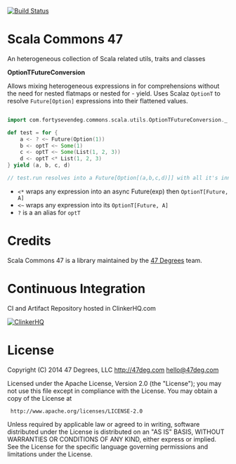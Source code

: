 [![Build Status](https://clinker.47deg.com/desktop/plugin/public/status/scala-commons-47.png?branch=master)](https://clinker.47deg.com/jenkins/job/scala-commons-47/)

# Scala Commons 47

An heterogeneous collection of Scala related utils, traits and classes

**OptionTFutureConversion**

Allows mixing heterogeneous expressions in for comprehensions without the need for nested flatmaps or nested for - yield.
Uses Scalaz ```OptionT``` to resolve ```Future[Option]``` expressions into their flattened values.

```scala

import com.fortysevendeg.commons.scala.utils.OptionTFutureConversion._

def test = for {
    a <- ? <~ Future(Option(1))
    b <- optT <~ Some(1)
    c <- optT <~ Some(List(1, 2, 3))
    d <- optT <* List(1, 2, 3)
} yield (a, b, c, d)

// test.run resolves into a Future[Option[(a,b,c,d)]] with all it's inner values flattened

````

- ```<*``` wraps any expression into an async Future(exp) then ```OptionT[Future, A]```
- ```<~``` wraps any expression into its ```OptionT[Future, A]```
- ```?``` is a an alias for ```optT```

# Credits

Scala Commons 47 is a library maintained by the [47 Degrees](http://47deg.com) team.

# Continuous Integration

CI and Artifact Repository hosted in ClinkerHQ.com

[![ClinkerHQ][1]][2]

# License

Copyright (C) 2014 47 Degrees, LLC
http://47deg.com
hello@47deg.com

Licensed under the Apache License, Version 2.0 (the "License");
you may not use this file except in compliance with the License.
You may obtain a copy of the License at

     http://www.apache.org/licenses/LICENSE-2.0

Unless required by applicable law or agreed to in writing, software
distributed under the License is distributed on an "AS IS" BASIS,
WITHOUT WARRANTIES OR CONDITIONS OF ANY KIND, either express or implied.
See the License for the specific language governing permissions and
limitations under the License.

[1]: http://dl.clinkerhq.com/assets/badge/clinker-badge_125x125.png
[2]: http://clinkerhq.com
[4]: https://clinker.47deg.com/jenkins/job/scala-commons-47/


